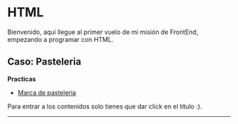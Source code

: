 # HTML
Bienvenido, aquí llegue al primer vuelo de mi misión de FrontEnd, empezando a programar con HTML.
## Caso: Pasteleria 


**Practicas** 
- [Marca de pasteleria]('')

Para entrar a los contenidos solo tienes que dar click en el título :).

---
